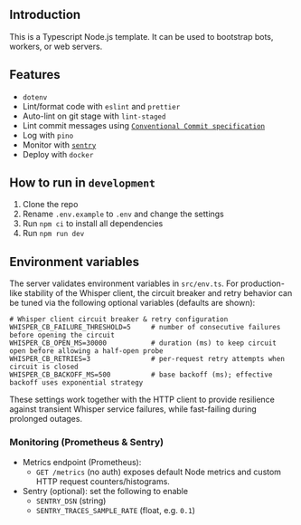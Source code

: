## Introduction

This is a Typescript Node.js template. It can be used to bootstrap bots, workers, or web servers.

## Features

- `dotenv`
- Lint/format code with `eslint` and `prettier`
- Auto-lint on git stage with `lint-staged`
- Lint commit messages using [`Conventional Commit specification`](https://www.conventionalcommits.org/en/v1.0.0/)
- Log with `pino`
- Monitor with [`sentry`](https://sentry.io/)
- Deploy with `docker`

## How to run in `development`

1. Clone the repo
2. Rename `.env.example` to `.env` and change the settings
3. Run `npm ci` to install all dependencies
4. Run `npm run dev`

## Environment variables

The server validates environment variables in `src/env.ts`. For production-like stability of the Whisper client, the circuit breaker and retry behavior can be tuned via the following optional variables (defaults are shown):

```
# Whisper client circuit breaker & retry configuration
WHISPER_CB_FAILURE_THRESHOLD=5     # number of consecutive failures before opening the circuit
WHISPER_CB_OPEN_MS=30000           # duration (ms) to keep circuit open before allowing a half-open probe
WHISPER_CB_RETRIES=3               # per-request retry attempts when circuit is closed
WHISPER_CB_BACKOFF_MS=500          # base backoff (ms); effective backoff uses exponential strategy
```

These settings work together with the HTTP client to provide resilience against transient Whisper service failures, while fast-failing during prolonged outages.

### Monitoring (Prometheus & Sentry)

- Metrics endpoint (Prometheus):
  - `GET /metrics` (no auth) exposes default Node metrics and custom HTTP request counters/histograms.
- Sentry (optional): set the following to enable
  - `SENTRY_DSN` (string)
  - `SENTRY_TRACES_SAMPLE_RATE` (float, e.g. `0.1`)
